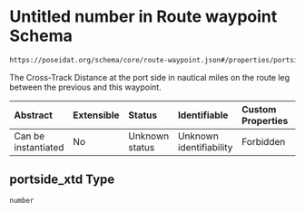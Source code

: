 # Untitled number in Route waypoint Schema

```txt
https://poseidat.org/schema/core/route-waypoint.json#/properties/portside_xtd
```

The Cross-Track Distance at the port side in nautical miles on the route leg between the previous and this waypoint.

| Abstract            | Extensible | Status         | Identifiable            | Custom Properties | Additional Properties | Access Restrictions | Defined In                                                                      |
| :------------------ | :--------- | :------------- | :---------------------- | :---------------- | :-------------------- | :------------------ | :------------------------------------------------------------------------------ |
| Can be instantiated | No         | Unknown status | Unknown identifiability | Forbidden         | Allowed               | none                | [route-waypoint.json*](schemas/core/route-waypoint.json "open original schema") |

## portside_xtd Type

`number`
